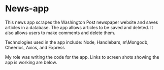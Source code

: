 # News-app

This news app scrapes the Washington Post newspaper website and saves articles in a database. The app allows articles to be saved and deleted. It also allows users to make comments and delete them. 

Technologies used in the app include: Node, Handlebars, m\Mongodb, Cheerios, Axios, and Express

My role was writing the code for the app. Links to screen shots showing the app is working are below.
